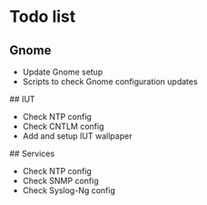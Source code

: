 # Todo list

## Gnome

- Update Gnome setup
- Scripts to check Gnome configuration updates

## IUT

- Check NTP config
- Check CNTLM config
- Add and setup IUT wallpaper

## Services

- Check NTP config
- Check SNMP config
- Check Syslog-Ng config
